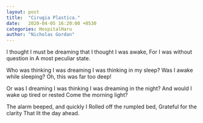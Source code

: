 ```yaml
---
layout: post
title:  "Cirugia Plastica."
date:   2020-04-05 16:20:00 +0530
categories: HospitalHaru
author: "Nicholas Gordan"
---
```

I thought I must be dreaming that
I thought I was awake,
For I was without question in
A most peculiar state.

Who was thinking I was dreaming
I was thinking in my sleep?
Was I awake while sleeping?
Oh, this was far too deep!

Or was I dreaming I was thinking
I was dreaming in the night?
And would I wake up tired or rested
Come the morning light?

The alarm beeped, and quickly I
Rolled off the rumpled bed,
Grateful for the clarity
That lit the day ahead.
